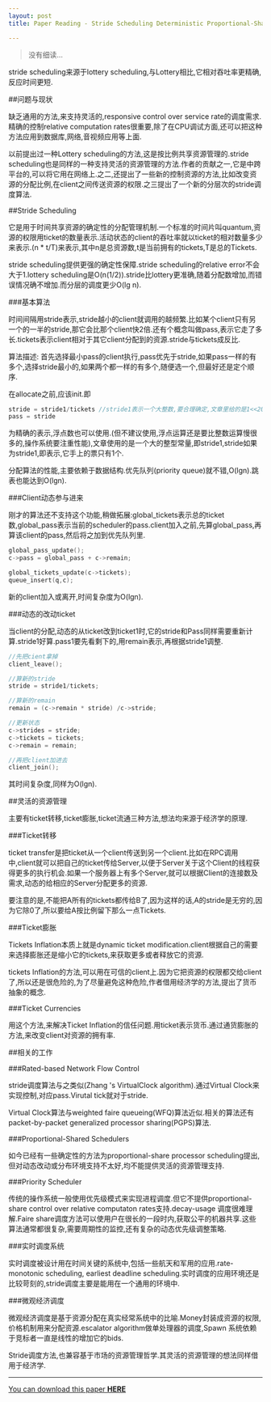 ```yaml
---
layout: post
title: Paper Reading - Stride Scheduling Deterministic Proportional-Share Resource Management

---
```


> 没有细读...

stride scheduling来源于lottery scheduling,与Lottery相比,它相对吞吐率更精确,反应时间更短.

##问题与现状

缺乏通用的方法,来支持灵活的,responsive control over service rate的调度需求. 精确的控制relative computation rates很重要,除了在CPU调试方面,还可以把这种方法应用到数据库,网络,音视频应用等上面.

以前提出过一种Lottery scheduling的方法,这是按比例共享资源管理的.stride scheduling也是同样的一种支持灵活的资源管理的方法.作者的贡献之一,它是中跨平台的,可以将它用在网络上.之二,还提出了一些新的控制资源的方法,比如改变资源的分配比例,在client之间传送资源的权限.之三提出了一个新的分层次的stride调度算法.

##Stride  Scheduling

它是用于时间共享资源的确定性的分配管理机制.一个标准的时间片叫quantum,资源的权限用ticket的数量表示.活动状态的client的吞吐率就以ticket的相对数量多少来表示.(n * t/T)来表示,其中n是总资源数,t是当前拥有的tickets,T是总的Tickets.

stride scheduling提供更强的确定性保障.stride scheduling的relative error不会大于1.lottery scheduling是O(n(1/2)).stride比lottery更准确,随着分配数增加,而错误情况确不增加.而分层的调度更少O(lg n).

###基本算法

时间间隔用stride表示,stride越小的client就调用的越频繁.比如某个client只有另一个的一半的stride,那它会比那个client快2倍.还有个概念叫做pass,表示它走了多长.tickets表示client相对于其它client分配到的资源.stride与tickets成反比.

算法描述:
首先选择最小pass的client执行,pass优先于stride,如果pass一样的有多个,选择stride最小的,如果两个都一样的有多个,随便选一个,但最好还是定个顺序.

在allocate之前,应该init.即

```c
stride = stride1/tickets //stride1表示一个大整数,要合理确定,文章里给的是1<<20,即1M.
pass = stride
```

为精确的表示,浮点数也可以使用.(但不建议使用,浮点运算还是要比整数运算慢很多的,操作系统要注重性能),文章使用的是一个大的整型常量,即stride1,stride如果为stride1,即表示,它手上的票只有1个.

分配算法的性能,主要依赖于数据结构.优先队列(priority queue)就不错,O(lgn).跳表也能达到O(lgn).

###Client动态参与进来

刚才的算法还不支持这个功能,稍做拓展:global_tickets表示总的ticket数,global_pass表示当前的scheduler的pass.client加入之前,先算global_pass,再算该client的pass,然后将之加到优先队列里.

```c
global_pass_update();
c->pass = global_pass + c->remain;

global_tickets_update(c->tickets);
queue_insert(q,c);
```

新的client加入或离开,时间复杂度为O(lgn).

###动态的改动ticket

当client的分配,动态的从ticket改到ticket1时,它的stride和Pass同样需要重新计算.stride1好算.pass1要先看剩下的,用remain表示,再根据stride1调整.

```c
//先把cient拿掉
client_leave();

//算新的stride
stride = stride1/tickets;

//算新的remain
remain = (c->remain * stride) /c->stride;

//更新状态
c->strides = stride;
c->tickets = tickets;
c->remain = remain;

//再把client加进去
client_join();
```

其时间复杂度,同样为O(lgn).

##灵活的资源管理

主要有ticket转移,ticket膨胀,ticket流通三种方法,想法均来源于经济学的原理.

###Ticket转移

ticket transfer是把ticket从一个client传送到另一个client.比如在RPC调用中,client就可以把自己的ticket传给Server,以便于Server关于这个Client的线程获得更多的执行机会.如果一个服务器上有多个Server,就可以根据Client的连接数及需求,动态的给相应的Server分配更多的资源.

要注意的是,不能把A所有的tickets都传给B了,因为这样的话,A的stride是无穷的,因为它除0了,所以要给A按比例留下那么一点Tickets.

###Ticket膨胀

Tickets Inflation本质上就是dynamic ticket modification.client根据自己的需要来选择膨胀还是缩小它的tickets,来获取更多或者释放它的资源.

tickets Inflation的方法,可以用在可信的client上.因为它把资源的权限都交给client了,所以还是很危险的,为了尽量避免这种危险,作者借用经济学的方法,提出了货币抽象的概念.

###Ticket Currencies

用这个方法,来解决Ticket Inflation的信任问题.用ticket表示货币.通过通货膨胀的方法,来改变client对资源的拥有率.

##相关的工作

###Rated-based Network Flow Control

stride调度算法与之类似(Zhang 's VirtualClock algorithm).通过Virtual Clock来实现控制,对应pass.Virutal tick就对于stride.

Virtual Clock算法与weighted faire queueing(WFQ)算法近似.相关的算法还有packet-by-packet generalized processor sharing(PGPS)算法.

###Proportional-Shared Schedulers

如今已经有一些确定性的方法为proportional-share processor scheduling提出,但对动态改动或分布环境支持不太好,均不能提供灵活的资源管理支持.

###Priority Scheduler

传统的操作系统一般使用优先级模式来实现进程调度.但它不提供proportional-share control over relative computaton rates支持.decay-usage 调度很难理解.Faire share调度方法可以使用户在很长的一段时内,获取公平的机器共享.这些算法通常都很复杂,需要周期性的监控,还有复杂的动态优先级调整策略.

###实时调度系统

实时调度被设计用在时间关键的系统中,包括一些航天和军用的应用.rate-monotonic scheduling, earliest deadline scheduling.实时调度的应用环境还是比较苛刻的,stride调度主要是能用在一个通用的环境中.

###微观经济调度

微观经济调度是基于资源分配在真实经常系统中的比喻.Money封装成资源的权限,价格机制用来分配资源.escalator algorithm做单处理器的调度,Spawn 系统依赖于竞标者一直是线性的增加它的bids.

Stride调度方法,也兼容基于市场的资源管理哲学.其灵活的资源管理的想法同样借用于经济学.

---

[You can download this paper **HERE**][1]

[1]: {{site.baseurl}}/papers/os/waldspurger.weihl.pdf
